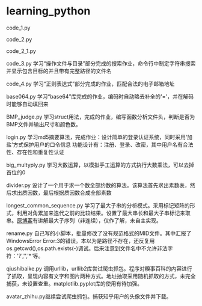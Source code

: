 # learning_python

code_1.py

code_2.py

code_2_1.py

code_3.py 学习“操作文件与目录”部分完成的搜索作业，命令行中制定字符串搜索并显示包含目标的并且带有完整路径的文件名

code_4.py 学习“正则表达式”部分完成的作业，匹配合法的电子邮箱地址

base064.py 学习“base64”库完成的作业，编码时自动略去补全的'='，并在解码时能够自动填回来

BMP_judge.py 学习struct用法，完成的作业，编写函数分析文件头，判断是否为BMP文件并输出尺寸和颜色数。

login.py 学习md5摘要算法，完成作业：设计简单的登录认证系统，同时采用‘加盐’方式保护用户的口令信息
功能设计有：注册、登录、改密，其中用户名有合法性、存在性和重复性认证

big_multyply.py 学习大数运算，以模拟手工运算的方式执行大数乘法，可以去掉首位的0

divider.py 设计了一个用于求一个数全部约数的算法。该算法首先求出素数表，然后求出质因数，最后根据质因数合成全部素数

longest_common_sequence.py 学习了最大子串的分析模式。采用标记矩阵的形式，利用对角累加来迭代之前的比较结果。设置了最大串长和最大子串标记来取串。[原博客](http://codepub.cn/2015/07/03/Python-implementation-of-the-longest-common-subsequences/)有讲解最大子序列（非连续），仅作了解，未自主实现。

rename.py 自己写的小脚本，批量修改了没有规范格式的MID文件。其中汇报了WindowsError Error:3的错误。本以为是路径不存在，还反复用os.getcwd(),os.path.exists(-)调试。后来注意到文件名中不允许非法字符：'?','\','*'等。

qiushibaike.py 调用urllib，urllib2库尝试爬虫抓包。程序对糗事百科的内容进行了抓取，呈现内容有文字和图片两种方式。地址抽取采用随机抓取的方式，未完全捕获，未设置查重。matplotlib.pyplot库的使用有待加强。

avatar_zhihu.py继续尝试爬虫抓包。捕获知乎用户的头像文件并下载。
